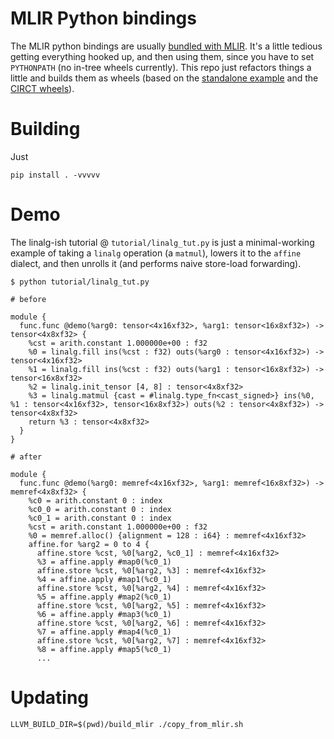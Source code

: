 # MLIR Python bindings

The MLIR python bindings are usually [bundled with MLIR](https://github.com/llvm/llvm-project/blob/main/mlir/docs/Bindings/Python.md).
It's a little tedious getting everything hooked up, and then using them, since you have to set `PYTHONPATH` (no in-tree wheels currently).
This repo just refactors things a little and builds them as wheels (based on the [standalone example](https://github.com/llvm/llvm-project/blob/main/mlir/examples/standalone/README.md) and the [CIRCT wheels](https://github.com/llvm/circt/blob/main/lib/Bindings/Python/setup.py)).

# Building

Just 

```shell
pip install . -vvvvv
```

# Demo

The linalg-ish tutorial @ `tutorial/linalg_tut.py` is just a minimal-working example of taking a `linalg` operation (a `matmul`), lowers it to the `affine` dialect, and then unrolls it (and performs naive store-load forwarding).

```shell
$ python tutorial/linalg_tut.py

# before

module {
  func.func @demo(%arg0: tensor<4x16xf32>, %arg1: tensor<16x8xf32>) -> tensor<4x8xf32> {
    %cst = arith.constant 1.000000e+00 : f32
    %0 = linalg.fill ins(%cst : f32) outs(%arg0 : tensor<4x16xf32>) -> tensor<4x16xf32>
    %1 = linalg.fill ins(%cst : f32) outs(%arg1 : tensor<16x8xf32>) -> tensor<16x8xf32>
    %2 = linalg.init_tensor [4, 8] : tensor<4x8xf32>
    %3 = linalg.matmul {cast = #linalg.type_fn<cast_signed>} ins(%0, %1 : tensor<4x16xf32>, tensor<16x8xf32>) outs(%2 : tensor<4x8xf32>) -> tensor<4x8xf32>
    return %3 : tensor<4x8xf32>
  }
}

# after

module {
  func.func @demo(%arg0: memref<4x16xf32>, %arg1: memref<16x8xf32>) -> memref<4x8xf32> {
    %c0 = arith.constant 0 : index
    %c0_0 = arith.constant 0 : index
    %c0_1 = arith.constant 0 : index
    %cst = arith.constant 1.000000e+00 : f32
    %0 = memref.alloc() {alignment = 128 : i64} : memref<4x16xf32>
    affine.for %arg2 = 0 to 4 {
      affine.store %cst, %0[%arg2, %c0_1] : memref<4x16xf32>
      %3 = affine.apply #map0(%c0_1)
      affine.store %cst, %0[%arg2, %3] : memref<4x16xf32>
      %4 = affine.apply #map1(%c0_1)
      affine.store %cst, %0[%arg2, %4] : memref<4x16xf32>
      %5 = affine.apply #map2(%c0_1)
      affine.store %cst, %0[%arg2, %5] : memref<4x16xf32>
      %6 = affine.apply #map3(%c0_1)
      affine.store %cst, %0[%arg2, %6] : memref<4x16xf32>
      %7 = affine.apply #map4(%c0_1)
      affine.store %cst, %0[%arg2, %7] : memref<4x16xf32>
      %8 = affine.apply #map5(%c0_1)
      ...
```

# Updating

```shell
LLVM_BUILD_DIR=$(pwd)/build_mlir ./copy_from_mlir.sh
```
